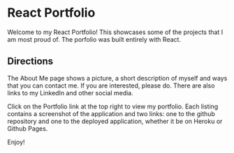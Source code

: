 # React Portfolio

Welcome to my React Portfolio! This showcases some of the projects that I am most proud of. The porfolio was built entirely with React.

## Directions

The About Me page shows a picture, a short description of myself and ways that you can contact me. If you are interested, please do. There are also links to my LinkedIn and other social media.

Click on the Portfolio link at the top right to view my portfolio. Each listing contains a screenshot of the application and two links: one to the github repository and one to the deployed application, whether it be on Heroku or Github Pages.

Enjoy!